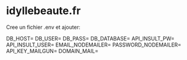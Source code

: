 # idyllebeaute.fr


Cree un fichier .env et ajouter: 

DB_HOST=
DB_USER=
DB_PASS=
DB_DATABASE=
API_INSULT_PW=
API_INSULT_USER=
EMAIL_NODEMAILER=
PASSWORD_NODEMAILER=
API_KEY_MAILGUN=
DOMAIN_MAIL=

